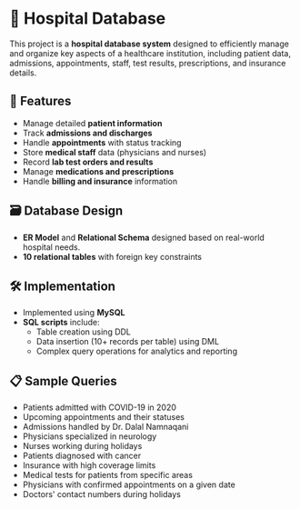 # 🏥 Hospital Database

This project is a **hospital database system** designed to efficiently manage and organize key aspects of a healthcare institution, including patient data, admissions, appointments, staff, test results, prescriptions, and insurance details.

## 📌 Features

- Manage detailed **patient information**
- Track **admissions and discharges**
- Handle **appointments** with status tracking
- Store **medical staff** data (physicians and nurses)
- Record **lab test orders and results**
- Manage **medications and prescriptions**
- Handle **billing and insurance** information

## 🗃️ Database Design

- **ER Model** and **Relational Schema** designed based on real-world hospital needs.
- **10 relational tables** with foreign key constraints

## 🛠️ Implementation

- Implemented using **MySQL**
- **SQL scripts** include:
  - Table creation using DDL
  - Data insertion (10+ records per table) using DML
  - Complex query operations for analytics and reporting

## 📋 Sample Queries

- Patients admitted with COVID-19 in 2020
- Upcoming appointments and their statuses
- Admissions handled by Dr. Dalal Namnaqani
- Physicians specialized in neurology
- Nurses working during holidays
- Patients diagnosed with cancer
- Insurance with high coverage limits
- Medical tests for patients from specific areas
- Physicians with confirmed appointments on a given date
- Doctors' contact numbers during holidays
